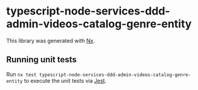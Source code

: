 # typescript-node-services-ddd-admin-videos-catalog-genre-entity

This library was generated with [Nx](https://nx.dev).

## Running unit tests

Run `nx test typescript-node-services-ddd-admin-videos-catalog-genre-entity` to execute the unit tests via [Jest](https://jestjs.io).
